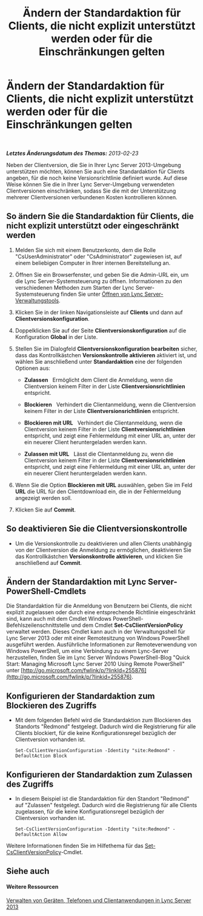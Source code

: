 ﻿---
title: Ändern der Standardaktion für Clients, die nicht explizit unterstützt werden oder für die Einschränkungen gelten
TOCTitle: Ändern der Standardaktion für Clients, die nicht explizit unterstützt werden oder für die Einschränkungen gelten
ms:assetid: 548dd0f5-62fe-4c3f-8952-2b9fd4c5fff3
ms:mtpsurl: https://technet.microsoft.com/de-de/library/Gg520994(v=OCS.15)
ms:contentKeyID: 49294026
ms.date: 05/19/2016
mtps_version: v=OCS.15
ms.translationtype: HT
---

# Ändern der Standardaktion für Clients, die nicht explizit unterstützt werden oder für die Einschränkungen gelten

 

_**Letztes Änderungsdatum des Themas:** 2013-02-23_

Neben der Clientversion, die Sie in Ihrer Lync Server 2013-Umgebung unterstützen möchten, können Sie auch eine Standardaktion für Clients angeben, für die noch keine Versionsrichtlinie definiert wurde. Auf diese Weise können Sie die in Ihrer Lync Server-Umgebung verwendeten Clientversionen einschränken, sodass Sie die mit der Unterstützung mehrerer Clientversionen verbundenen Kosten kontrollieren können.

## So ändern Sie die Standardaktion für Clients, die nicht explizit unterstützt oder eingeschränkt werden

1.  Melden Sie sich mit einem Benutzerkonto, dem die Rolle "CsUserAdministrator" oder "CsAdministrator" zugewiesen ist, auf einem beliebigen Computer in Ihrer internen Bereitstellung an.

2.  Öffnen Sie ein Browserfenster, und geben Sie die Admin-URL ein, um die Lync Server-Systemsteuerung zu öffnen. Informationen zu den verschiedenen Methoden zum Starten der Lync Server-Systemsteuerung finden Sie unter [Öffnen von Lync Server-Verwaltungstools](lync-server-2013-open-lync-server-administrative-tools.md).

3.  Klicken Sie in der linken Navigationsleiste auf **Clients** und dann auf **Clientversionskonfiguration**.

4.  Doppelklicken Sie auf der Seite **Clientversionskonfiguration** auf die Konfiguration **Global** in der Liste.

5.  Stellen Sie im Dialogfeld **Clientversionskonfiguration bearbeiten** sicher, dass das Kontrollkästchen **Versionskontrolle aktivieren** aktiviert ist, und wählen Sie anschließend unter **Standardaktion** eine der folgenden Optionen aus:
    
      - **Zulassen**   Ermöglicht dem Client die Anmeldung, wenn die Clientversion keinem Filter in der Liste **Clientversionsrichtlinien** entspricht.
    
      - **Blockieren**   Verhindert die Clientanmeldung, wenn die Clientversion keinem Filter in der Liste **Clientversionsrichtlinien** entspricht.
    
      - **Blockieren mit URL**   Verhindert die Clientanmeldung, wenn die Clientversion keinem Filter in der Liste **Clientversionsrichtlinien** entspricht, und zeigt eine Fehlermeldung mit einer URL an, unter der ein neuerer Client heruntergeladen werden kann.
    
      - **Zulassen mit URL**   Lässt die Clientanmeldung zu, wenn die Clientversion keinem Filter in der Liste **Clientversionsrichtlinien** entspricht, und zeigt eine Fehlermeldung mit einer URL an, unter der ein neuerer Client heruntergeladen werden kann.

6.  Wenn Sie die Option **Blockieren mit URL** auswählen, geben Sie im Feld **URL** die URL für den Clientdownload ein, die in der Fehlermeldung angezeigt werden soll.

7.  Klicken Sie auf **Commit**.

## So deaktivieren Sie die Clientversionskontrolle

  - Um die Versionskontrolle zu deaktivieren und allen Clients unabhängig von der Clientversion die Anmeldung zu ermöglichen, deaktivieren Sie das Kontrollkästchen **Versionskontrolle aktivieren**, und klicken Sie anschließend auf **Commit**.

## Ändern der Standardaktion mit Lync Server-PowerShell-Cmdlets

Die Standardaktion für die Anmeldung von Benutzern bei Clients, die nicht explizit zugelassen oder durch eine entsprechende Richtlinie eingeschränkt sind, kann auch mit dem Cmdlet Windows PowerShell-Befehlszeilenschnittstelle und dem Cmdlet **Set-CsClientVersionPolicy** verwaltet werden. Dieses Cmdlet kann auch in der Verwaltungsshell für Lync Server 2013 oder mit einer Remotesitzung von Windows PowerShell ausgeführt werden. Ausführliche Informationen zur Remoteverwendung von Windows PowerShell, um eine Verbindung zu einem Lync-Server herzustellen, finden Sie im Lync Server Windows PowerShell-Blog "Quick Start: Managing Microsoft Lync Server 2010 Using Remote PowerShell" unter [http://go.microsoft.com/fwlink/p/?linkId=255876](http://go.microsoft.com/fwlink/p/?linkid=255876).

## Konfigurieren der Standardaktion zum Blockieren des Zugriffs

  - Mit dem folgenden Befehl wird die Standardaktion zum Blockieren des Standorts "Redmond" festgelegt. Dadurch wird die Registrierung für alle Clients blockiert, für die keine Konfigurationsregel bezüglich der Clientversion vorhanden ist.
    
        Set-CsClientVersionConfiguration -Identity "site:Redmond" -DefaultAction Block

## Konfigurieren der Standardaktion zum Zulassen des Zugriffs

  - In diesem Beispiel ist die Standardaktion für den Standort "Redmond" auf "Zulassen" festgelegt. Dadurch wird die Registrierung für alle Clients zugelassen, für die keine Konfigurationsregel bezüglich der Clientversion vorhanden ist.
    
        Set-CsClientVersionConfiguration -Identity "site:Redmond" -DefaultAction Allow

Weitere Informationen finden Sie im Hilfethema für das [Set-CsClientVersionPolicy](https://docs.microsoft.com/en-us/powershell/module/skype/Set-CsClientVersionPolicy)-Cmdlet.

## Siehe auch

#### Weitere Ressourcen

[Verwalten von Geräten, Telefonen und Clientanwendungen in Lync Server 2013](lync-server-2013-managing-devices-phones-and-client-applications.md)

